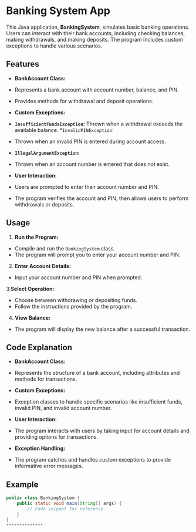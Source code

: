 # Banking System App
This Java application, **BankingSystem**, simulates basic banking operations. Users can interact with their bank accounts, including checking balances, making withdrawals, and making deposits. The program includes custom exceptions to handle various scenarios.

## Features

- **BankAccount Class:**
- Represents a bank account with account number, balance, and PIN.
- Provides methods for withdrawal and deposit operations.
  
- **Custom Exceptions:**
- **`InsufficientFundsException`:**
Thrown when a withdrawal exceeds the available balance.
*`InvalidPINException`:
- Thrown when an invalid PIN is entered during account access.
- **`IllegalArgumentException`:**
- Thrown when an account number is entered that does not exist.
  
- **User Interaction:**
- Users are prompted to enter their account number and PIN.
- The program verifies the account and PIN, then allows users to perform withdrawals or deposits.
  
## Usage

1. **Run the Program:**
- Compile and run the `BankingSystem` class.
- The program will prompt you to enter your account number and PIN.
  
2. **Enter Account Details:**
- Input your account number and PIN when prompted.

3.**Select Operation:**
- Choose between withdrawing or depositing funds.
- Follow the instructions provided by the program.

4. **View Balance:**
- The program will display the new balance after a successful transaction.

## Code Explanation

- **BankAccount Class:**
- Represents the structure of a bank account, including attributes and methods for transactions.

- **Custom Exceptions:**
- Exception classes to handle specific scenarios like insufficient funds, invalid PIN, and invalid account number.

- **User Interaction:**
- The program interacts with users by taking input for account details and providing options for transactions.

- **Exception Handling:**
- The program catches and handles custom exceptions to provide informative error messages.

## Example
```java
public class BankingSystem {
    public static void main(String[] args) {
        // Code snippet for reference.
    }
}
**************







